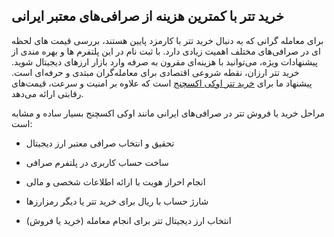 

## خرید تتر با کمترین هزینه از صرافی‌های معتبر ایرانی

برای معامله گرانی که به دنبال خرید تتر با کارمزد پایین هستند، بررسی قیمت های لحظه ای در صرافی‌های مختلف اهمیت زیادی دارد. با ثبت نام در این پلتفرم ها و بهره مندی از پیشنهادات ویژه، می‌توانید با هزینه‌ای مقرون به‌ صرفه وارد بازار ارزهای دیجیتال شوید. خرید تتر ارزان، نقطه شروعی اقتصادی برای معامله‌گران مبتدی و حرفه‌ای است. پیشنهاد ما برای [خرید تتر اوکی اکسچنج](https://ok-ex.io/buy-and-sell/USDT/) است که علاوه بر امنیت و سرعت، قیمت‌های رقابتی ارائه می‌دهد.

مراحل خرید یا فروش تتر در صرافی‌های ایرانی مانند اوکی اکسچنج بسیار ساده و مشابه است:

-   تحقیق و انتخاب صرافی معتبر ارز دیجیتال
    
-   ساخت حساب کاربری در پلتفرم صرافی
    
-   انجام احراز هویت با ارائه اطلاعات شخصی و مالی
    
-   شارژ حساب با ریال برای خرید تتر یا دیگر رمزارزها
    
-   انتخاب ارز دیجیتال تتر برای انجام معامله (خرید یا فروش)
